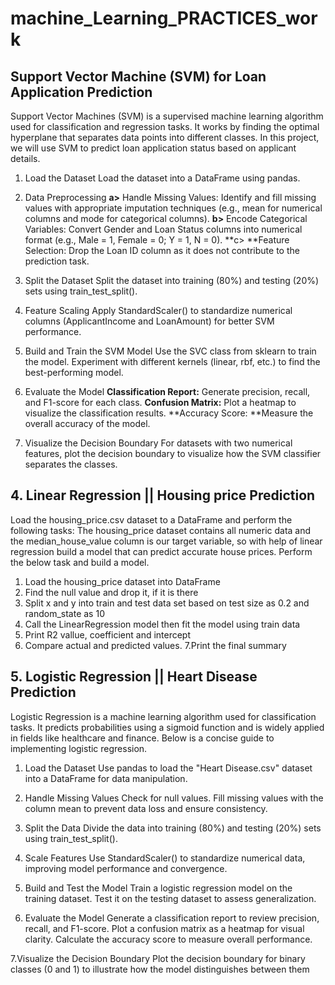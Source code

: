 # machine_Learning_PRACTICES_work

## Support Vector Machine (SVM) for Loan Application Prediction

Support Vector Machines (SVM) is a supervised machine learning algorithm used for classification and regression tasks. It works by finding the optimal hyperplane that separates data points into different classes. In this project, we will use SVM to predict loan application status based on applicant details.

1. Load the Dataset
Load the dataset into a DataFrame using pandas.

2. Data Preprocessing
**a>** Handle Missing Values: Identify and fill missing values with appropriate imputation techniques (e.g., mean for numerical columns and mode for categorical columns).
**b>** Encode Categorical Variables: Convert Gender and Loan Status columns into numerical format (e.g., Male = 1, Female = 0; Y = 1, N = 0).
**c> **Feature Selection: Drop the Loan ID column as it does not contribute to the prediction task.

3. Split the Dataset
Split the dataset into training (80%) and testing (20%) sets using train_test_split().

4. Feature Scaling
Apply StandardScaler() to standardize numerical columns (ApplicantIncome and LoanAmount) for better SVM performance.

5. Build and Train the SVM Model
Use the SVC class from sklearn to train the model.
Experiment with different kernels (linear, rbf, etc.) to find the best-performing model.

6. Evaluate the Model
**Classification Report:** Generate precision, recall, and F1-score for each class.
**Confusion Matrix:** Plot a heatmap to visualize the classification results.
**Accuracy Score: **Measure the overall accuracy of the model.

7. Visualize the Decision Boundary
For datasets with two numerical features, plot the decision boundary to visualize how the SVM classifier separates the classes.



## 4. Linear Regression || Housing price Prediction

Load the housing_price.csv dataset to a DataFrame and perform the following tasks:
The housing_price dataset contains all numeric data and the median_house_value column is our target variable, so with help of linear regression build a model that can predict accurate house prices.
Perform the below task and build a model.

1. Load the housing_price dataset into DataFrame
2. Find the null value and drop it, if it is there
3. Split x and y into train and test data set based on test size as 0.2 and random_state as 10
4. Call the LinearRegression model then fit the model using train data
5. Print R2 vallue, coefficient and intercept
6. Compare actual and predicted values.
7.Print the final summary


## 5. Logistic Regression || Heart Disease Prediction 

Logistic Regression is a machine learning algorithm used for classification tasks. It predicts probabilities using a sigmoid function and is widely applied in fields like healthcare and finance. Below is a concise guide to implementing logistic regression.

1. Load the Dataset
Use pandas to load the "Heart Disease.csv" dataset into a DataFrame for data manipulation.

2. Handle Missing Values
Check for null values.
Fill missing values with the column mean to prevent data loss and ensure consistency.

4. Split the Data
Divide the data into training (80%) and testing (20%) sets using train_test_split().

5. Scale Features
Use StandardScaler() to standardize numerical data, improving model performance and convergence.

5. Build and Test the Model
Train a logistic regression model on the training dataset.
Test it on the testing dataset to assess generalization.

6. Evaluate the Model
Generate a classification report to review precision, recall, and F1-score.
Plot a confusion matrix as a heatmap for visual clarity.
Calculate the accuracy score to measure overall performance.

7.Visualize the Decision Boundary
Plot the decision boundary for binary classes (0 and 1) to illustrate how the model distinguishes between them


